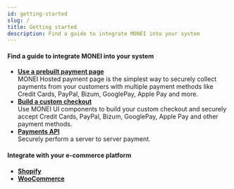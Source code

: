 ```yaml
---
id: getting-started
slug: /
title: Getting started
description: Find a guide to integrate MONEI into your system
---
```


#### Find a guide to integrate MONEI into your system

- **[Use a prebuilt payment page](use-prebuilt-payment-page.mdx)**  
  MONEI Hosted payment page is the simplest way to securely collect payments from your customers with multiple payment methods like Credit Cards, PayPal, Bizum, GooglePay, Apple Pay and more.
- **[Build a custom checkout](build-custom-checkout.mdx)**  
  Use MONEI UI components to build your custom checkout and securely accept Credit Cards, PayPal, Bizum, GooglePay, Apple Pay and other payment methods.
- **[Payments API](/api/#tag/Payments)**  
  Securely perform a server to server payment.

#### Integrate with your e-commerce platform

- **[Shopify](e-commerce/shopify.mdx)**
- **[WooCommerce](e-commerce/woocommerce.mdx)**
